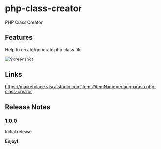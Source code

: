 # php-class-creator

PHP Class Creator

## Features

Help to create/generate php class file

![Screenshot](images/screenshot-20220218-135922.gif)

<!--
> Tip: Many popular extensions utilize animations. This is an excellent way to show off your extension! We recommend short, focused animations that are easy to follow. -->

<!--
## Known Issues

Calling out known issues can help limit users opening duplicate issues against your extension.
-->

## Links

https://marketplace.visualstudio.com/items?itemName=erlangparasu.php-class-creator

## Release Notes

### 1.0.0

Initial release

<!--
-----------------------------------------------------------------------------------------------------------
## Following extension guidelines

Ensure that you've read through the extensions guidelines and follow the best practices for creating your extension.

* [Extension Guidelines](https://code.visualstudio.com/api/references/extension-guidelines)

## Working with Markdown

**Note:** You can author your README using Visual Studio Code.  Here are some useful editor keyboard shortcuts:

* Split the editor (`Cmd+\` on macOS or `Ctrl+\` on Windows and Linux)
* Toggle preview (`Shift+CMD+V` on macOS or `Shift+Ctrl+V` on Windows and Linux)
* Press `Ctrl+Space` (Windows, Linux) or `Cmd+Space` (macOS) to see a list of Markdown snippets

### For more information

* [Visual Studio Code's Markdown Support](http://code.visualstudio.com/docs/languages/markdown)
* [Markdown Syntax Reference](https://help.github.com/articles/markdown-basics/)
-->

**Enjoy!**
